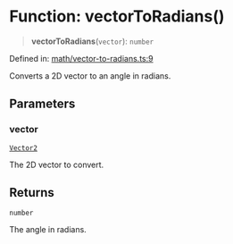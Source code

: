 # Function: vectorToRadians()

> **vectorToRadians**(`vector`): `number`

Defined in: [math/vector-to-radians.ts:9](https://github.com/Forge-Game-Engine/Forge/blob/4b66b21759bd3ab3aaf4c62b3e957c1bb43b7b58/src/math/vector-to-radians.ts#L9)

Converts a 2D vector to an angle in radians.

## Parameters

### vector

[`Vector2`](../classes/Vector2.md)

The 2D vector to convert.

## Returns

`number`

The angle in radians.

